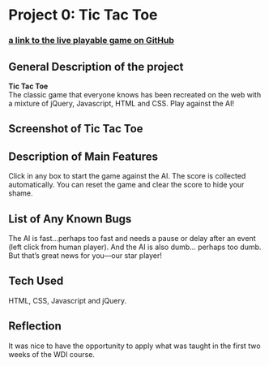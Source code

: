 
# Project 0: Tic Tac Toe

### [a link to the live playable game on GitHub](https://mikamcc.github.io/tic-tac-toe/)
## General Description of the project
  **Tic Tac Toe**<br>
  The classic game that everyone knows has been recreated on the web with a mixture of jQuery, Javascript, HTML and CSS. Play against the   AI!
## Screenshot of Tic Tac Toe

## Description of Main Features
  Click in any box to start the game against the AI. The score is collected automatically. You can reset the game and clear the score to     hide your shame.
## List of Any Known Bugs
  The AI is fast…perhaps too fast and needs a pause or delay after an event (left click from human player). And the AI is also dumb…         perhaps too dumb. But that’s great news for you—our star player!

## Tech Used 
  HTML, CSS, Javascript and jQuery. 
  
## Reflection
  It was nice to have the opportunity to apply what was taught in the first two weeks of the WDI course. 
